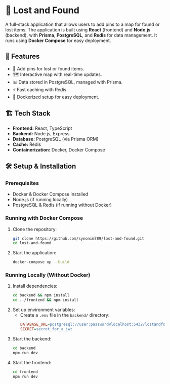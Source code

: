 # 📍 Lost and Found

A full-stack application that allows users to add pins to a map for found or lost items. The application is built using **React** (frontend) and **Node.js** (backend), with **Prisma**, **PostgreSQL**, and **Redis** for data management. It runs using **Docker Compose** for easy deployment.

## 🚀 Features

- 📌 Add pins for lost or found items.
- 🗺️ Interactive map with real-time updates.
- 📊 Data stored in PostgreSQL, managed with Prisma.
- ⚡ Fast caching with Redis.
- 🐳 Dockerized setup for easy deployment.

## 🏗 Tech Stack

- **Frontend:** React, TypeScript
- **Backend:** Node.js, Express
- **Database:** PostgreSQL (via Prisma ORM)
- **Cache:** Redis
- **Containerization:** Docker, Docker Compose

## 🛠️ Setup & Installation

### Prerequisites

- Docker & Docker Compose installed
- Node.js (if running locally)
- PostgreSQL & Redis (if running without Docker)

### Running with Docker Compose

1. Clone the repository:
   ```bash
   git clone https://github.com/synonim789/lost-and-found.git
   cd lost-and-found
   ```
2. Start the application:
   ```bash
   docker-compose up --build
   ```

### Running Locally (Without Docker)

1. Install dependencies:
   ```bash
   cd backend && npm install
   cd ../frontend && npm install
   ```
2. Set up environment variables:
   - Create a `.env` file in the `backend/` directory:
     ```ini
     DATABASE_URL=postgresql://user:password@localhost:5432/lostandfound
     SECRET=secret_for_a_jwt
     ```
3. Start the backend:
   ```bash
   cd backend
   npm run dev
   ```
4. Start the frontend:
   ```bash
   cd frontend
   npm run dev
   ```
